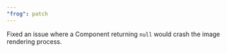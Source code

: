 ```yaml
---
"frog": patch
---
```


Fixed an issue where a Component returning `null` would crash the image rendering process.
